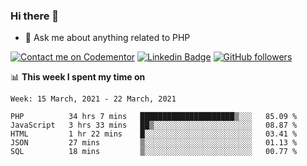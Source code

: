 ### Hi there 👋

<!--
**mustafaculban/mustafaculban** is a ✨ _special_ ✨ repository because its `README.md` (this file) appears on your GitHub profile.

Here are some ideas to get you started:

- 🌱 I’m currently learning ...
- 👯 I’m looking to collaborate on ...
- 🤔 I’m looking for help with ...
- 📫 How to reach me: ...
- 😄 Pronouns: ...
- ⚡ Fun fact: ...

-->
- 💬 Ask me about anything related to PHP

[![Contact me on Codementor](https://www.codementor.io/m-badges/karamusluk/book-session.svg)](https://www.codementor.io/@karamusluk?refer=badge)
[![Linkedin Badge](https://img.shields.io/badge/-Mustafa%20Culban-blue?style=social&logo=Linkedin&logoColor=blue&link=https://www.linkedin.com/in/mustafaculban/)](https://www.linkedin.com/in/mustafaculban/) 
[![GitHub followers](https://img.shields.io/github/followers/karamusluk?label=Follow&style=social)](https://github.com/karamusluk/?tab=follow)


📊 **This week I spent my time on**
<!--START_SECTION:waka-->
```text
Week: 15 March, 2021 - 22 March, 2021

PHP          34 hrs 7 mins   █████████████████████▒░░░   85.09 % 
JavaScript   3 hrs 33 mins   ██▒░░░░░░░░░░░░░░░░░░░░░░   08.87 % 
HTML         1 hr 22 mins    █░░░░░░░░░░░░░░░░░░░░░░░░   03.41 % 
JSON         27 mins         ▒░░░░░░░░░░░░░░░░░░░░░░░░   01.13 % 
SQL          18 mins         ▒░░░░░░░░░░░░░░░░░░░░░░░░   00.77 % 
```
<!--END_SECTION:waka-->

